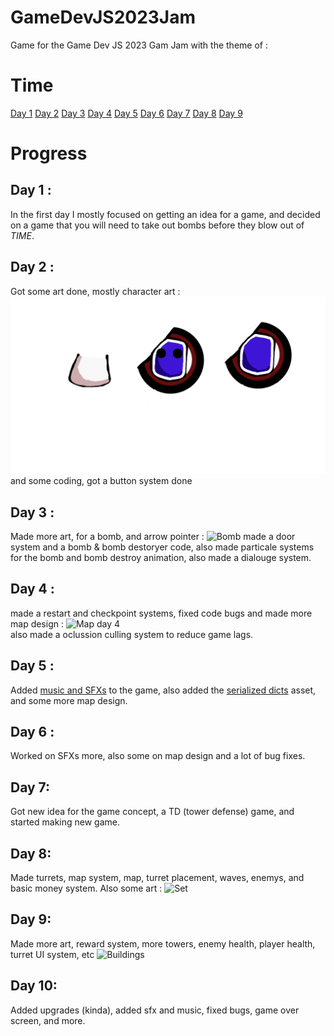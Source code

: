 # GameDevJS2023Jam

Game for the Game Dev JS 2023 Gam Jam with the theme of : 
# Time
<a href="https://github.com/DanPeled/GameDevJS2023Jam/blob/main/README.md#day-1-">Day 1</a>
<a href="https://github.com/DanPeled/GameDevJS2023Jam/blob/main/README.md#day-2-">Day 2</a>
<a href="https://github.com/DanPeled/GameDevJS2023Jam/blob/main/README.md#day-3-">Day 3</a>
<a href="https://github.com/DanPeled/GameDevJS2023Jam/blob/main/README.md#day-4">Day 4</a>
<a href="https://github.com/DanPeled/GameDevJS2023Jam/blob/main/README.md#day-5-">Day 5</a>
<a href="https://github.com/DanPeled/GameDevJS2023Jam/blob/main/README.md#day-6-">Day 6</a>
<a href="https://github.com/DanPeled/GameDevJS2023Jam/blob/main/README.md#day-7">Day 7</a>
<a href="https://github.com/DanPeled/GameDevJS2023Jam/blob/main/README.md#day-8">Day 8</a>
<a href="https://github.com/DanPeled/GameDevJS2023Jam/blob/main/README.md#day-9">Day 9</a>


# Progress

## Day 1 : 
In the first day I mostly focused on getting an idea for a game, and decided on a game that you will need to take out bombs before they blow out of *TIME*.

## Day 2 :
Got some art done, mostly character art : ![Tinytime](https://raw.githubusercontent.com/DanPeled/GameDevJS2023Jam/main/Assets/Animation/Art/TinyTime.png)
and some coding, got a button system done

## Day 3 : 
Made more art, for a bomb, and arrow pointer : ![Bomb](https://raw.githubusercontent.com/DanPeled/GameDevJS2023Jam/main/Assets/Animation/Art/Bomb.png) made a door system and a bomb & bomb destoryer code, also made particale systems for the bomb and bomb destroy animation, also made a dialouge system.

## Day 4 :
made a restart and checkpoint systems, fixed code bugs and made more map design : ![Map day 4](https://media.discordapp.net/attachments/1097134991772762184/1097135325383508079/image.png?width=557&height=463) </br>
also made a oclussion culling system to reduce game lags.

## Day 5 :
Added [music and SFXs](https://github.com/DanPeled/GameDevJS2023Jam/tree/main/Assets/Audio) to the game, also added the [serialized dicts](https://assetstore.unity.com/packages/tools/integration/serializabledictionary-90477) asset, and some more map design.

## Day 6 : 
Worked on SFXs more, also some on map design and a lot of bug fixes.

## Day 7:
Got new idea for the game concept, a TD (tower defense) game, and started making new game.

## Day 8:
Made turrets, map system, map, turret placement, waves, enemys, and basic money system. Also some art : ![Set](https://github.com/DanPeled/GameDevJS2023Jam/blob/main/Assets/Animation/Art/Set.png?raw=true)

## Day 9: 
Made more art, reward system, more towers, enemy health, player health, turret UI system, etc ![Buildings](https://github.com/DanPeled/GameDevJS2023Jam/blob/main/Assets/Buildings.png?raw=true)

## Day 10:
Added upgrades (kinda), added sfx and music, fixed bugs, game over screen, and more.
